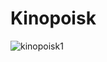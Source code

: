 # Kinopoisk

![kinopoisk1](https://user-images.githubusercontent.com/51223584/150962595-4a30b2ce-c49a-4b07-a2ee-027c3b55c309.jpg)
